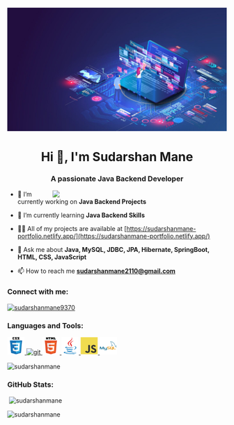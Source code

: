 ![logo](https://github.com/sudarshanmane/Sudarshan-Mane/blob/main/frontendbackend.jpg)
<h1 align="center">Hi 👋, I'm Sudarshan Mane</h1>
<h3 align="center">A passionate Java Backend Developer</h3>
<img align="right" width="400" src="https://img.freepik.com/premium-vector/app-development-concept_23-2148696303.jpg?w=740"></img>

- 🔭 I’m currently working on **Java Backend Projects**

- 🌱 I’m currently learning **Java Backend Skills**

- 👨‍💻 All of my projects are available at [https://sudarshanmane-portfolio.netlify.app/](https://sudarshanmane-portfolio.netlify.app/)

- 💬 Ask me about **Java, MySQL, JDBC, JPA, Hibernate, SpringBoot, HTML, CSS, JavaScript**

- 📫 How to reach me **sudarshanmane2110@gmail.com**


<h3 align="left">Connect with me:</h3>
<p align="left">
<a href="https://instagram.com/sudarshanmane9370" target="blank"><img align="center" src="https://raw.githubusercontent.com/rahuldkjain/github-profile-readme-generator/master/src/images/icons/Social/instagram.svg" alt="sudarshanmane9370" height="30" width="40" /></a>
</p>
<h3 align="left">Languages and Tools:</h3>
<p align="left"> <a href="https://www.w3schools.com/css/" target="_blank" rel="noreferrer"> <img src="https://raw.githubusercontent.com/devicons/devicon/master/icons/css3/css3-original-wordmark.svg" alt="css3" width="40" height="40"/> </a> <a href="https://git-scm.com/" target="_blank" rel="noreferrer"> <img src="https://www.vectorlogo.zone/logos/git-scm/git-scm-icon.svg" alt="git" width="40" height="40"/> </a> <a href="https://www.w3.org/html/" target="_blank" rel="noreferrer"> <img src="https://raw.githubusercontent.com/devicons/devicon/master/icons/html5/html5-original-wordmark.svg" alt="html5" width="40" height="40"/> </a> <a href="https://www.java.com" target="_blank" rel="noreferrer"> <img src="https://raw.githubusercontent.com/devicons/devicon/master/icons/java/java-original.svg" alt="java" width="40" height="40"/> </a> <a href="https://developer.mozilla.org/en-US/docs/Web/JavaScript" target="_blank" rel="noreferrer"> <img src="https://raw.githubusercontent.com/devicons/devicon/master/icons/javascript/javascript-original.svg" alt="javascript" width="40" height="40"/> </a> <a href="https://www.mysql.com/" target="_blank" rel="noreferrer"> <img src="https://raw.githubusercontent.com/devicons/devicon/master/icons/mysql/mysql-original-wordmark.svg" alt="mysql" width="40" height="40"/> </a> </p>

<p><img align="center" src="https://github-readme-stats.vercel.app/api/top-langs?username=sudarshanmane&show_icons=true&locale=en&layout=compact" alt="sudarshanmane" /></p>

<h3 align="left">GitHub Stats:</h3>


<p>&nbsp;<img align="center" src="https://github-readme-stats.vercel.app/api?username=sudarshanmane&show_icons=true&locale=en" alt="sudarshanmane" /></p>

<p><img align="center" src="https://github-readme-streak-stats.herokuapp.com/?user=sudarshanmane&" alt="sudarshanmane" /></p>


